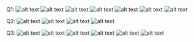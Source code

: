 Q1:
![alt text](image-38.png)
![alt text](image-9.png)
![alt text](image-10.png)
![alt text](image-11.png)
![alt text](image-12.png)
![alt text](image-13.png)
![alt text](image-14.png)

Q2:
![alt text](image-39.png)
![alt text](image-15.png)
![alt text](image-16.png)
![alt text](image-17.png)

Q3:
![alt text](image-40.png)
![alt text](image-20.png)
![alt text](image-18.png)
![alt text](image-19.png)
![alt text](image-21.png)
![alt text](image-22.png)
